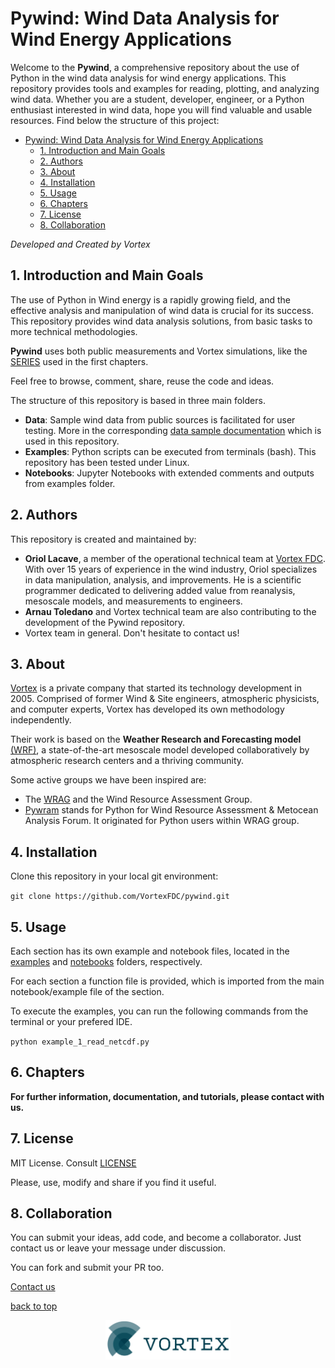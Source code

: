 # Pywind: Wind Data Analysis for Wind Energy Applications [](#top)


Welcome to the **Pywind**, a comprehensive repository about the use of Python  in the wind data analysis for wind energy 
applications. This repository provides tools and examples for reading, plotting, and analyzing wind data. Whether you 
are a student, developer, engineer, or a Python enthusiast interested in wind data, hope you will find valuable and usable 
resources. Find below the structure of this project:

- [Pywind: Wind Data Analysis for Wind Energy Applications ](#pywind-wind-data-analysis-for-wind-energy-applications-)
  - [1. Introduction and Main Goals ](#1-introduction-and-main-goals-)
  - [2. Authors ](#2-authors-)
  - [3. About ](#3-about-)
  - [4. Installation ](#4-installation-)
  - [5. Usage ](#5-usage-)
  - [6. Chapters ](#6-chapters-)
  - [7. License ](#7-license-)
  - [8. Collaboration ](#8-collaboration-)

 _Developed and Created by Vortex_  

## 1. Introduction and Main Goals [](#1.introduction-and-main-goals)

The use of Python in Wind energy is a rapidly growing field, and the effective analysis and manipulation of wind data is crucial for its success. 
This repository provides wind data analysis solutions, from basic tasks to more technical methodologies. 

**Pywind** uses both public measurements and Vortex simulations, like the [SERIES](https://vortexfdc.com/windsite/wind-speed-time-series/) used in the first chapters. 

Feel free to browse, comment, share, reuse the code and ideas.

The structure of this repository is based in three main folders.

- **Data**: Sample wind data from public sources is facilitated for user testing. More in the corresponding [data sample documentation](README_about_datasets.md) which is used in this repository.
- **Examples**: Python scripts can be executed from terminals (bash). This repository has been tested under Linux.
- **Notebooks**: Jupyter Notebooks with extended comments and outputs from examples folder.


## 2. Authors [](#2-authors)

This repository is created and maintained by:
- __Oriol Lacave__, a member of the operational technical team at
[Vortex FDC](http://vortexfdc.com). With over 15 years of experience in the wind industry, Oriol specializes in data 
manipulation, analysis, and improvements. He is a scientific programmer dedicated to delivering added value from 
reanalysis, mesoscale models, and measurements to engineers. 
- __Arnau Toledano__ and Vortex technical team are also contributing to the development of the Pywind repository.
- Vortex team in general. Don't hesitate to contact us!

## 3. About [](#3-about)

[Vortex](http://vortexfdc.com) is a private company that started its technology development in 2005. Comprised of former Wind & Site 
engineers, atmospheric physicists, and computer experts, Vortex has developed its own methodology independently. <br />

Their work is based on the **Weather Research and Forecasting model** [(WRF)](https://www.mmm.ucar.edu/models/wrf), a state-of-the-art mesoscale model developed collaboratively by atmospheric research centers and a thriving community.

Some active groups we have been inspired are:
- The [WRAG](https://groups.io/g/wrag) and the Wind Resource Assessment Group.
- [Pywram](https://www.pywram.com/) stands for Python for Wind Resource Assessment & Metocean Analysis Forum. It originated for Python users 
within WRAG group.

## 4. Installation [](#4-installation)

Clone this repository in your local git environment:

`git clone https://github.com/VortexFDC/pywind.git`


## 5. Usage [](#5-usage)

Each section has its own example and notebook files, located in the [examples](examples) and [notebooks](notebooks) folders, respectively.

For each section a function file is provided, which is imported from the main notebook/example file of the section.

To execute the examples, you can run the following commands from the terminal or your prefered IDE.

`python example_1_read_netcdf.py`

## 6. Chapters [](#6-chapters)

**For further information, documentation, and tutorials, please contact with us.**

## 7. License [](#7-license)

MIT License. Consult [LICENSE](/LICENSE)

Please, use, modify and share if you find it useful.

## 8. Collaboration [](#8-collaboration)

You can submit your ideas, add code, and become a collaborator. Just contact us or leave your message under discussion.

You can fork and submit your PR too.

[Contact us](https://vortexfdc.com/contact/)

[back to top](#top)

<div align="center"><img src="images/logo_VORTEX.png" width="200px"> </center>

